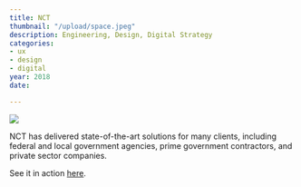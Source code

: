```yaml
---
title: NCT
thumbnail: "/upload/space.jpeg"
description: Engineering, Design, Digital Strategy
categories:
- ux
- design
- digital
year: 2018
date: 

---
```

![](/upload/screen-shot-2021-09-17-at-8-50-59-am.png)

NCT has delivered state-of-the-art solutions for many clients, including federal and local government agencies, prime government contractors, and private sector companies.

See it in action [here](http://nctonline.com/).